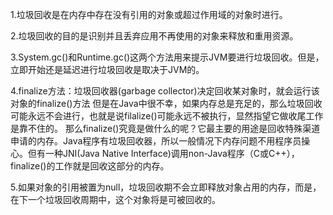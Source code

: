 1.垃圾回收是在内存中存在没有引用的对象或超过作用域的对象时进行。

2.垃圾回收的目的是识别并且丢弃应用不再使用的对象来释放和重用资源。

3.System.gc()和Runtime.gc()这两个方法用来提示JVM要进行垃圾回收。但是，立即开始还是延迟进行垃圾回收是取决于JVM的。

4.finalize方法：垃圾回收器(garbage collector)决定回收某对象时，就会运行该对象的finalize()方法 但是在Java中很不幸，如果内存总是充足的，那么垃圾回收可能永远不会进行，也就是说filalize()可能永远不被执行，显然指望它做收尾工作是靠不住的。 那么finalize()究竟是做什么的呢？它最主要的用途是回收特殊渠道申请的内存。Java程序有垃圾回收器，所以一般情况下内存问题不用程序员操心。但有一种JNI(Java Native Interface)调用non-Java程序（C或C++），finalize()的工作就是回收这部分的内存。

5.如果对象的引用被置为null，垃圾回收期不会立即释放对象占用的内存，而是，在下一个垃圾回收周期中，这个对象将是可被回收的。